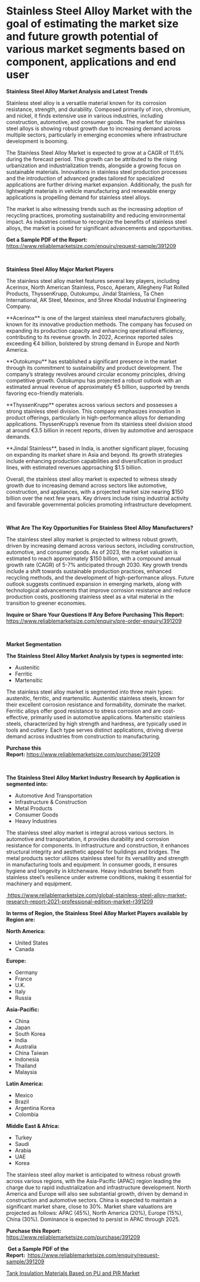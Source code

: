 <p><h1>Stainless Steel Alloy Market with the goal of estimating the market size and future growth potential of various market segments based on component, applications and end user</h1></p><p><strong>Stainless Steel Alloy Market Analysis and Latest Trends</strong></p>
<p><p>Stainless steel alloy is a versatile material known for its corrosion resistance, strength, and durability. Composed primarily of iron, chromium, and nickel, it finds extensive use in various industries, including construction, automotive, and consumer goods. The market for stainless steel alloys is showing robust growth due to increasing demand across multiple sectors, particularly in emerging economies where infrastructure development is booming.</p><p>The Stainless Steel Alloy Market is expected to grow at a CAGR of 11.6% during the forecast period. This growth can be attributed to the rising urbanization and industrialization trends, alongside a growing focus on sustainable materials. Innovations in stainless steel production processes and the introduction of advanced grades tailored for specialized applications are further driving market expansion. Additionally, the push for lightweight materials in vehicle manufacturing and renewable energy applications is propelling demand for stainless steel alloys. </p><p>The market is also witnessing trends such as the increasing adoption of recycling practices, promoting sustainability and reducing environmental impact. As industries continue to recognize the benefits of stainless steel alloys, the market is poised for significant advancements and opportunities.</p></p>
<p><strong>Get a Sample PDF of the Report:&nbsp;</strong> <a href="https://www.reliablemarketsize.com/enquiry/request-sample/391209?utm_campaign=2625&utm_medium=2&utm_source=Github&utm_content=ia&utm_term=29032025&utm_id=stainless-steel-alloy">https://www.reliablemarketsize.com/enquiry/request-sample/391209</a></p>
<p>&nbsp;</p>
<p><strong>Stainless Steel Alloy Major Market Players</strong></p>
<p><p>The stainless steel alloy market features several key players, including Acerinox, North American Stainless, Posco, Aperam, Allegheny Flat Rolled Products, ThyssenKrupp, Outokumpu, Jindal Stainless, Ta Chen International, AK Steel, Mexinox, and Shree Khodal Industrial Engineering Company.</p><p>**Acerinox** is one of the largest stainless steel manufacturers globally, known for its innovative production methods. The company has focused on expanding its production capacity and enhancing operational efficiency, contributing to its revenue growth. In 2022, Acerinox reported sales exceeding €4 billion, bolstered by strong demand in Europe and North America.</p><p>**Outokumpu** has established a significant presence in the market through its commitment to sustainability and product development. The company’s strategy revolves around circular economy principles, driving competitive growth. Outokumpu has projected a robust outlook with an estimated annual revenue of approximately €5 billion, supported by trends favoring eco-friendly materials.</p><p>**ThyssenKrupp** operates across various sectors and possesses a strong stainless steel division. This company emphasizes innovation in product offerings, particularly in high-performance alloys for demanding applications. ThyssenKrupp’s revenue from its stainless steel division stood at around €3.5 billion in recent reports, driven by automotive and aerospace demands.</p><p>**Jindal Stainless**, based in India, is another significant player, focusing on expanding its market share in Asia and beyond. Its growth strategies include enhancing production capabilities and diversification in product lines, with estimated revenues approaching $1.5 billion.</p><p>Overall, the stainless steel alloy market is expected to witness steady growth due to increasing demand across sectors like automotive, construction, and appliances, with a projected market size nearing $150 billion over the next few years. Key drivers include rising industrial activity and favorable governmental policies promoting infrastructure development.</p></p>
<p>&nbsp;</p>
<p><strong>What Are The Key Opportunities For Stainless Steel Alloy Manufacturers?</strong></p>
<p><p>The stainless steel alloy market is projected to witness robust growth, driven by increasing demand across various sectors, including construction, automotive, and consumer goods. As of 2023, the market valuation is estimated to reach approximately $150 billion, with a compound annual growth rate (CAGR) of 5-7% anticipated through 2030. Key growth trends include a shift towards sustainable production practices, enhanced recycling methods, and the development of high-performance alloys. Future outlook suggests continued expansion in emerging markets, along with technological advancements that improve corrosion resistance and reduce production costs, positioning stainless steel as a vital material in the transition to greener economies.</p></p>
<p><strong>Inquire or Share Your Questions If Any Before Purchasing This Report:</strong> <a href="https://www.reliablemarketsize.com/enquiry/pre-order-enquiry/391209?utm_campaign=2625&utm_medium=2&utm_source=Github&utm_content=ia&utm_term=29032025&utm_id=stainless-steel-alloy">https://www.reliablemarketsize.com/enquiry/pre-order-enquiry/391209</a></p>
<p>&nbsp;</p>
<p><strong>Market Segmentation</strong></p>
<p><strong>The Stainless Steel Alloy Market Analysis by types is segmented into:</strong></p>
<p><ul><li>Austenitic</li><li>Ferritic</li><li>Martensitic</li></ul></p>
<p><p>The stainless steel alloy market is segmented into three main types: austenitic, ferritic, and martensitic. Austenitic stainless steels, known for their excellent corrosion resistance and formability, dominate the market. Ferritic alloys offer good resistance to stress corrosion and are cost-effective, primarily used in automotive applications. Martensitic stainless steels, characterized by high strength and hardness, are typically used in tools and cutlery. Each type serves distinct applications, driving diverse demand across industries from construction to manufacturing.</p></p>
<p><strong>Purchase this Report:&nbsp;</strong><a href="https://www.reliablemarketsize.com/purchase/391209?utm_campaign=2625&utm_medium=2&utm_source=Github&utm_content=ia&utm_term=29032025&utm_id=stainless-steel-alloy">https://www.reliablemarketsize.com/purchase/391209</a></p>
<p>&nbsp;</p>
<p><strong>The Stainless Steel Alloy Market Industry Research by Application is segmented into:</strong></p>
<p><ul><li>Automotive And Transportation</li><li>Infrastructure & Construction</li><li>Metal Products</li><li>Consumer Goods</li><li>Heavy Industries</li></ul></p>
<p><p>The stainless steel alloy market is integral across various sectors. In automotive and transportation, it provides durability and corrosion resistance for components. In infrastructure and construction, it enhances structural integrity and aesthetic appeal for buildings and bridges. The metal products sector utilizes stainless steel for its versatility and strength in manufacturing tools and equipment. In consumer goods, it ensures hygiene and longevity in kitchenware. Heavy industries benefit from stainless steel’s resilience under extreme conditions, making it essential for machinery and equipment.</p></p>
<p><a href="https://www.reliablemarketsize.com/global-stainless-steel-alloy-market-research-report-2021-professional-edition-market-r391209?utm_campaign=2625&utm_medium=2&utm_source=Github&utm_content=ia&utm_term=29032025&utm_id=stainless-steel-alloy">&nbsp;https://www.reliablemarketsize.com/global-stainless-steel-alloy-market-research-report-2021-professional-edition-market-r391209</a></p>
<p><strong>In terms of Region, the Stainless Steel Alloy Market Players available by Region are:</strong></p>
<p>
    <p> <strong> North America: </strong>
        <ul>
            <li>United States</li>
            <li>Canada</li>
        </ul>
        </p> 
    <p> <strong> Europe: </strong>
        <ul>
            <li>Germany</li>
            <li>France</li>
            <li>U.K.</li>
            <li>Italy</li>
            <li>Russia</li>
        </ul>
        </p> 
    <p> <strong> Asia-Pacific: </strong>
        <ul>
            <li>China</li>
            <li>Japan</li>
            <li>South Korea</li>
            <li>India</li>
            <li>Australia</li>
            <li>China Taiwan</li>
            <li>Indonesia</li>
            <li>Thailand</li>
            <li>Malaysia</li>
        </ul>
        </p> 
    <p> <strong> Latin America: </strong>
        <ul>
            <li>Mexico</li>
            <li>Brazil</li>
            <li>Argentina Korea</li>
            <li>Colombia</li>
        </ul>
        </p> 
    <p> <strong> Middle East & Africa: </strong>
        <ul>
            <li>Turkey</li>
            <li>Saudi</li>
            <li>Arabia</li>
            <li>UAE</li>
            <li>Korea</li>
        </ul>
    </p>
    </p>
<p><p>The stainless steel alloy market is anticipated to witness robust growth across various regions, with the Asia-Pacific (APAC) region leading the charge due to rapid industrialization and infrastructure development. North America and Europe will also see substantial growth, driven by demand in construction and automotive sectors. China is expected to maintain a significant market share, close to 30%. Market share valuations are projected as follows: APAC (45%), North America (20%), Europe (15%), China (30%). Dominance is expected to persist in APAC through 2025.</p></p>
<p><strong>Purchase this Report: </strong><a href="https://www.reliablemarketsize.com/purchase/391209?utm_campaign=2625&utm_medium=2&utm_source=Github&utm_content=ia&utm_term=29032025&utm_id=stainless-steel-alloy">https://www.reliablemarketsize.com/purchase/391209</a></p>
<p>&nbsp;<strong>Get a Sample PDF of the Report:&nbsp;&nbsp;</strong><a href="https://www.reliablemarketsize.com/enquiry/request-sample/391209?utm_campaign=2625&utm_medium=2&utm_source=Github&utm_content=ia&utm_term=29032025&utm_id=stainless-steel-alloy">https://www.reliablemarketsize.com/enquiry/request-sample/391209</a></p>
<p><strong></strong></p>
<p><p><a href="https://github.com/pearlinewhite4692/Market-Research-Report-List-1/blob/main/tank-insulation-materials-based-on-pu-and-pir-market.md?utm_campaign=2625&utm_medium=2&utm_source=Github&utm_content=ia&utm_term=29032025&utm_id=stainless-steel-alloy">Tank Insulation Materials Based on PU and PIR Market</a></p></p>